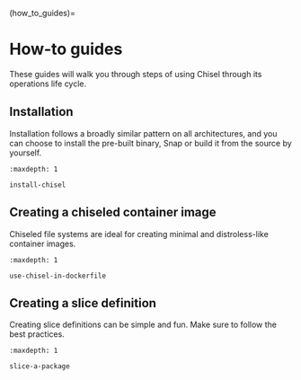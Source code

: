 (how_to_guides)=

# How-to guides

These guides will walk you through steps of using Chisel through its operations
life cycle.

## Installation

Installation follows a broadly similar pattern on all architectures, and you
can choose to install the pre-built binary, Snap or build it from the source by
yourself.

```{toctree}
:maxdepth: 1

install-chisel
```

## Creating a chiseled container image

Chiseled file systems are ideal for creating minimal and distroless-like
container images.

```{toctree}
:maxdepth: 1

use-chisel-in-dockerfile
```


## Creating a slice definition

Creating slice definitions can be simple and fun. Make sure to follow the best
practices.

```{toctree}
:maxdepth: 1

slice-a-package
```
